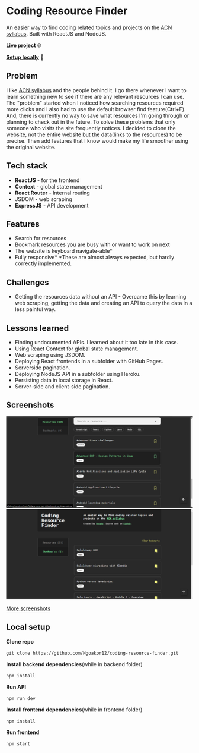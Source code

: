 # Coding Resource Finder

An easier way to find coding related topics and projects on the [ACN syllabus](http://syllabus.africacode.net/). Built with ReactJS and NodeJS.

[**Live project**](https://coding-resource-finder.netlify.app/) 🌐

[**Setup locally**](#local-setup) 🔧

## Problem

I like [ACN syllabus](http://syllabus.africacode.net/) and the people behind it. I go there whenever I want to learn something new to see if there are any relevant resources I can use.
The "problem" started when I noticed how searching resources required more clicks and I also had to use the default browser find feature(Ctrl+F). And, there is currently no way to save what resources I'm going through or planning to check out in the future.
To solve these problems that only someone who visits the site frequently notices. I decided to clone the website, not the entire website but the data(links to the resources) to be precise. Then add features that I know would make my life smoother using the original website.

## Tech stack

- **ReactJS** - for the frontend
- **Context** - global state management
- **React Router** - Internal routing
- JSDOM - web scraping
- **ExpressJS** - API development

## Features

- Search for resources
- Bookmark resources you are busy with or want to work on next
- The website is keyboard navigate-able\*
- Fully responsive\*
  \*These are almost always expected, but hardly correctly implemented.

## Challenges

- Getting the resources data without an API - Overcame this by learning web scraping, getting the data and creating an API to query the data in a less painful way.

## Lessons learned

- Finding undocumented APIs. I learned about it too late in this case.
- Using React Context for global state management.
- Web scraping using JSDOM.
- Deploying React frontends in a subfolder with GitHub Pages.
- Serverside pagination.
- Deploying NodeJS API in a subfolder using Heroku.
- Persisting data in local storage in React.
- Server-side and client-side pagination.

## Screenshots

![www ngoako com_coding-resource-finder_(myDevice highres desktop)](<./docs/screenshots/Screenshot%20(141).png>)
![www ngoako com_coding-resource-finder_(myDevice highres desktop) (1)](<./docs/screenshots/Screenshot%20(156).png>)

[More screenshots](./docs/SCREENSHOTS.md)

## Local setup

**Clone repo**

```
git clone https://github.com/Ngoakor12/coding-resource-finder.git
```

**Install backend dependencies**(while in backend folder)

```
npm install
```

**Run API**

```
npm run dev
```

**Install frontend dependencies**(while in frontend folder)

```
npm install
```

**Run frontend**

```
npm start
```
